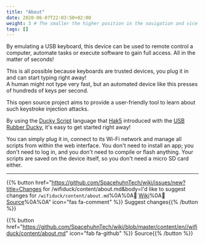 ```yaml
---
title: "About"
date: 2020-06-07T22:03:50+02:00
weight: 3 # The smaller the higher position in the navigation and vice versa
tags: []
---
```


By emulating a USB keyboard, this device can be used to remote control a computer,
automate tasks or execute software to gain full access. All in the matter of seconds!  

This is all possible because keyboards are trusted devices,
you plug it in and can start typing right away!  
A human might not type very fast,
but an automated device like this presses of hundreds of keys per second.  

This open source project aims to provide a user-friendly tool to learn about such
keystroke injection attacks.  

By using the [Ducky Script](#ducky-script) language that [Hak5](https://www.hak5.org/)
introduced with the [USB Rubber Ducky](https://hakshop.com/products/usb-rubber-ducky-deluxe),
it's easy to get started right away!  

You can simply plug it in, connect to its Wi-Fi network and manage all scripts
from within the web interface.
You don't need to install an app; you don't need to log in, and you don't need to compile or flash anything.
Your scripts are saved on the device itself, so you don't need a micro SD card either. 


---

{{% button href="https://github.com/SpacehuhnTech/wiki/issues/new?title=Changes for /wifiduck/content/about.md&body=I'd like to suggest changes for `/wifiduck/content/about.md`%0A%0A:link: [Wiki](https://spacehuhn.wiki//wifiduck/content/about)%0A:link: [Source](https://github.com/SpacehuhnTech/wiki/blob/master/content/en//wifiduck/content/about.md)%0A%0A<!-- Describe your desired changes -->" icon="fas fa-comment" %}}&nbsp;Suggest changes{{% /button %}}

{{% button href="https://github.com/SpacehuhnTech/wiki/blob/master/content/en//wifiduck/content/about.md" icon="fab fa-github" %}}&nbsp;Source{{% /button %}}